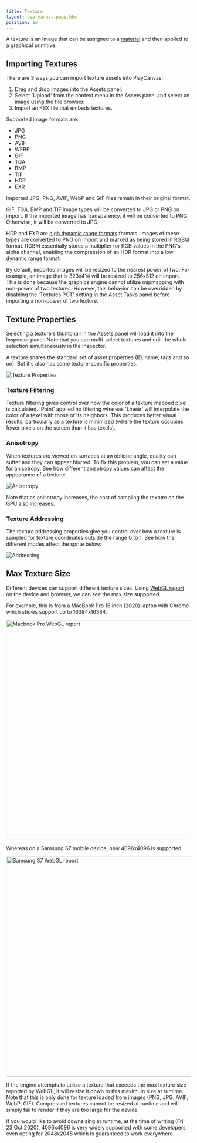 ```yaml
---
title: Texture
layout: usermanual-page.hbs
position: 15
---
```


A texture is an image that can be assigned to a [material][1] and then applied to a graphical primitive.

## Importing Textures

There are 3 ways you can import texture assets into PlayCanvas:

1. Drag and drop images into the Assets panel.
2. Select 'Upload' from the context menu in the Assets panel and select an image using the file browser.
3. Import an FBX file that embeds textures.

Supported image formats are:

* JPG
* PNG
* AVIF
* WEBP
* GIF
* TGA
* BMP
* TIF
* HDR
* EXR

Imported JPG, PNG, AVIF, WebP and GIF files remain in their original format.

GIF, TGA, BMP and TIF image types will be converted to JPG or PNG on import. If the imported image has transparency, it will be converted to PNG. Otherwise, it will be converted to JPG.

HDR and EXR are [high dynamic range formats][2] formats. Images of these types are converted to PNG on import and marked as being stored in RGBM format. RGBM essentially stores a multiplier for RGB values in the PNG's alpha channel, enabling the compression of an HDR format into a low dynamic range format.

By default, imported images will be resized to the nearest power of two. For example, an image that is 323x414 will be resized to 256x512 on import. This is done because the graphics engine cannot utilize mipmapping with non-power of two textures. However, this behavior can be overridden by disabling the 'Textures POT' setting in the Asset Tasks panel before importing a non-power of two texture.

## Texture Properties

Selecting a texture's thumbnail in the Assets panel will load it into the Inspector panel. Note that you can multi-select textures and edit the whole selection simultaneously in the Inspector.

A texture shares the standard set of asset properties (ID, name, tags and so on). But it's also has some texture-specific properties.

![Texture Properties][3]

### Texture Filtering

Texture filtering gives control over how the color of a texture mapped pixel is calculated. 'Point' applied no filtering whereas 'Linear' will interpolate the color of a texel with those of its neighbors. This produces better visual results, particularly as a texture is minimized (where the texture occupies fewer pixels on the screen than it has texels).

### Anisotropy

When textures are viewed on surfaces at an oblique angle, quality can suffer and they can appear blurred. To fix this problem, you can set a value for anisotropy. See how different anisotropy values can affect the appearance of a texture:

![Anisotropy][4]

Note that as anisotropy increases, the cost of sampling the texture on the GPU also increases.

### Texture Addressing

The texture addressing properties give you control over how a texture is sampled for texture coordinates outside the range 0 to 1. See how the different modes affect the sprite below:

![Addressing][5]

## Max Texture Size

Different devices can support different texture sizes. Using [WebGL report][7] on the device and browser, we can see the max size supported.

For example, this is from a MacBook Pro 16 inch (2020) laptop with Chrome which shows support up to 16384x16384.

<img loading="lazy" src="/images/user-manual/assets/textures/mac-webgl-report.png" alt="Macbook Pro WebGL report" style="width: 600px;">

Whereas on a Samsung S7 mobile device, only 4096x4096 is supported.

<img loading="lazy" src="/images/user-manual/assets/textures/samsung-s7-webgl-report.jpg" alt="Samsung S7 WebGL report" style="width: 600px;">

If the engine attempts to utilize a texture that exceeds the max texture size reported by WebGL, it will resize it down to this maximum size at runtime. Note that this is only done for texture loaded from images (PNG, JPG, AVIF, WebP, GIF). Compressed textures cannot be resized at runtime and will simply fail to render if they are too large for the device.

If you would like to avoid downsizing at runtime, at the time of writing (Fri 23 Oct 2020), 4096x4096 is very widely supported with some developers even opting for 2048x2048 which is guaranteed to work everywhere.

[1]: /user-manual/assets/materials
[2]: https://en.wikipedia.org/wiki/High-dynamic-range_imaging
[3]: /images/user-manual/assets/textures/texture-properties.png
[4]: /images/user-manual/assets/textures/anisotropy.png
[5]: /images/user-manual/assets/textures/texture-address.png
[7]: https://webglreport.com/
